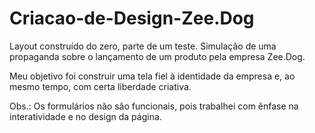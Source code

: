 # Criacao-de-Design-Zee.Dog
Layout construído do zero, parte de um teste. Simulação de uma propaganda sobre o lançamento de um produto pela empresa Zee.Dog.

Meu objetivo foi construir uma tela fiel à identidade da empresa e, ao mesmo tempo, com certa liberdade criativa.

Obs.: Os formulários não são funcionais, pois trabalhei com ênfase na interatividade e no design da página.
